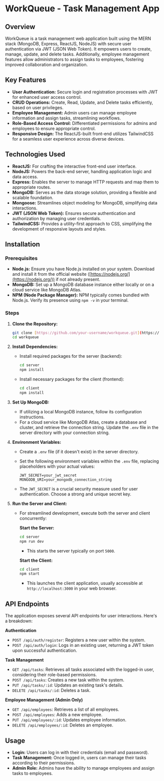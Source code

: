 # WorkQueue - Task Management App

## Overview

WorkQueue is a task management web application built using the MERN stack (MongoDB, Express, ReactJS, NodeJS) with secure user authentication via JWT (JSON Web Token). It empowers users to create, manage, update, and delete tasks. Additionally, employee management features allow administrators to assign tasks to employees, fostering improved collaboration and organization.

## Key Features

*   **User Authentication:** Secure login and registration processes with JWT for enhanced user access control.
*   **CRUD Operations:** Create, Read, Update, and Delete tasks efficiently, based on user privileges.
*   **Employee Management:** Admin users can manage employee information and assign tasks, streamlining workflows.
*   **Role-Based Access Control:** Differentiated permissions for admins and employees to ensure appropriate control.
*   **Responsive Design:** The ReactJS-built front-end utilizes TailwindCSS for a seamless user experience across diverse devices.

## Technologies Used

*   **ReactJS:** For crafting the interactive front-end user interface.
*   **NodeJS:** Powers the back-end server, handling application logic and data access.
*   **Express:** Enables the server to manage HTTP requests and map them to appropriate routes.
*   **MongoDB:** Serves as the data storage solution, providing a flexible and scalable foundation.
*   **Mongoose:** Streamlines object modeling for MongoDB, simplifying data interactions.
*   **JWT (JSON Web Token):** Ensures secure authentication and authorization by managing user credentials.
*   **TailwindCSS:** Provides a utility-first approach to CSS, simplifying the development of responsive layouts and styles.

## Installation

### Prerequisites

*   **Node.js:** Ensure you have Node.js installed on your system. Download and install it from the official website ([https://nodejs.org/](https://nodejs.org/)) if not already present.
*   **MongoDB:** Set up a MongoDB database instance either locally or on a cloud service like MongoDB Atlas.
*   **NPM (Node Package Manager):** NPM typically comes bundled with Node.js. Verify its presence using `npm -v` in your terminal.

### Steps

1.  **Clone the Repository:**

    ```bash
    git clone [https://github.com/your-username/workqueue.git](https://github.com/your-username/workqueue.git)
    cd workqueue
    ```

2.  **Install Dependencies:**

    *   Install required packages for the server (backend):

        ```bash
        cd server
        npm install
        ```

    *   Install necessary packages for the client (frontend):

        ```bash
        cd client
        npm install
        ```

3.  **Set Up MongoDB:**

    *   If utilizing a local MongoDB instance, follow its configuration instructions.
    *   For a cloud service like MongoDB Atlas, create a database and cluster, and retrieve the connection string. Update the `.env` file in the server directory with your connection string.

4.  **Environment Variables:**

    *   Create a `.env` file (if it doesn't exist) in the server directory.
    *   Set the following environment variables within the `.env` file, replacing placeholders with your actual values:

        ```
        JWT_SECRET=your_jwt_secret
        MONGODB_URI=your_mongodb_connection_string
        ```

    *   The `JWT_SECRET` is a crucial security measure used for user authentication. Choose a strong and unique secret key.

5.  **Run the Server and Client:**

    *   For streamlined development, execute both the server and client concurrently:

        **Start the Server:**

        ```bash
        cd server
        npm run dev
        ```

        *   This starts the server typically on port `5000`.

        **Start the Client:**

        ```bash
        cd client
        npm start
        ```

        *   This launches the client application, usually accessible at `http://localhost:3000` in your web browser.

## API Endpoints

The application exposes several API endpoints for user interactions. Here's a breakdown:

**Authentication**

*   `POST /api/auth/register`: Registers a new user within the system.
*   `POST /api/auth/login`: Logs in an existing user, returning a JWT token upon successful authentication.

**Task Management**

*   `GET /api/tasks`: Retrieves all tasks associated with the logged-in user, considering their role-based permissions.
*   `POST /api/tasks`: Creates a new task within the system.
*   `PUT /api/tasks/:id`: Updates an existing task's details.
*   `DELETE /api/tasks/:id`: Deletes a task.

**Employee Management (Admin Only)**

*   `GET /api/employees`: Retrieves a list of all employees.
*   `POST /api/employees`: Adds a new employee.
*   `PUT /api/employees/:id`: Updates employee information.
*   `DELETE /api/employees/:id`: Deletes an employee.

## Usage

*   **Login:** Users can log in with their credentials (email and password).
*   **Task Management:** Once logged in, users can manage their tasks according to their permissions.
*   **Admin Role:** Admins have the ability to manage employees and assign tasks to employees.
